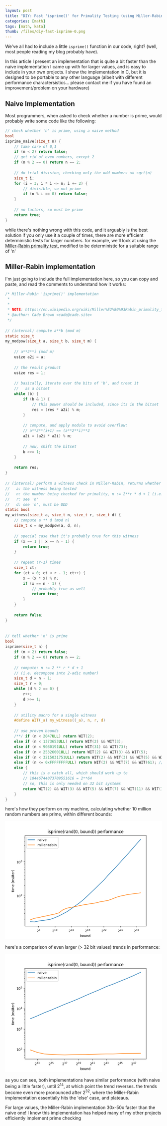 ```yaml
---
layout: post
title: "DIY: Fast 'isprime()' for Primality Testing (using Miller-Rabin)"
categories: [math]
tags: [math, kata]
thumb: /files/diy-fast-isprime-0.png
---
```


We've all had to include a little `isprime()` function in our code, right? (well, most people reading my blog probably have). 

In this article I present an implementation that is quite a bit faster than the naive implementation I came up with for larger values, and is easy to include in your own projects. I show the implementation in C, but it is designed to be portable to any other language (albeit with different performance charactersistics... please contact me if you have found an improvement/problem on your hardware)

<!--more-->

## Naive Implementation

Most programmers, when asked to check whether a number is prime, would probably write some code like the following:


```c
// check whether 'n' is prime, using a naive method
bool
isprime_naive(size_t n) {
    // take care of 0,1
    if (n < 2) return false;
    // get rid of even numbers, except 2
    if (n % 2 == 0) return n == 2;

    // do trial division, checking only the odd numbers <= sqrt(n)
    size_t i;
    for (i = 3; i * i <= n; i += 2) {
        // divisible, so not prime
        if (n % i == 0) return false;
    }

    // no factors, so must be prime
    return true;
}

```

while there's nothing wrong with this code, and it arguably is the best solution if you only use it a couple of times, there are more efficient deterministic tests for larger numbers. for example, we'll look at using the [Miller-Rabin primality test](https://en.wikipedia.org/wiki/Miller%E2%80%93Rabin_primality_test), modified to be deterministic for a suitable range of 'n'


## Miller-Rabin implementation

I'm just going to include the full implementation here, so you can copy and paste, and read the comments to understand how it works:

```c
/* Miller-Rabin 'isprime()' implementation
 *
 *
 * NOTE: https://en.wikipedia.org/wiki/Miller%E2%80%93Rabin_primality_test
 * @author: Cade Brown <cade@cade.site>
 */

// (internal) compute a**b (mod m)
static size_t
my_modpow(size_t a, size_t b, size_t m) {

    // a**2**i (mod m)
    usize a2i = a;

    // the result product
    usize res = 1;

    // basically, iterate over the bits of 'b', and treat it
    //   as a bitset
    while (b) {
        if (b & 1) {
            // this power should be included, since its in the bitset
            res = (res * a2i) % m;
        }

        // compute, and apply modulo to avoid overflow:
        // a**2**(i+1) == (a**2**i)**2
        a2i = (a2i * a2i) % m;

        // now, shift the bitset
        b >>= 1;
    }

    return res;
}

// (internal) perform a witness check in Miller-Rabin, returns whether it is probably prime
//   a: the witness being tested
//   n: the number being checked for primality, n := 2**r * d + 1 (i.e. within the 2-adic number system)
//   r: see 'n'
//   d: see 'n', must be ODD
static bool
my_witness(size_t a, size_t n, size_t r, size_t d) {
    // compute a ** d (mod n)
    size_t x = my_modpow(a, d, n);

    // special case that it's probably true for this witness
    if (x == 1 || x == n - 1) {
        return true;
    }

    // repeat (r-1) times
    size_t ct;
    for (ct = 0; ct < r - 1; ct++) {
        x = (x * x) % n;
        if (x == n - 1) {
            // probably true as well
            return true;
        }
    }

    return false;
}


// tell whether 'n' is prime
bool
isprime(size_t n) {
    if (n < 2) return false;
    if (n % 2 == 0) return n == 2;

    // compute: n := 2 ** r * d + 1
    // (i.e. decompose into 2-adic number)
    size_t d = n - 1;
    size_t r = 0;
    while (d % 2 == 0) {
        r++;
        d >>= 1;
    }

    // utility macro for a single witness
    #define WIT(_a) my_witness((_a), n, r, d)

    // use proven bounds
    /**/ if (n < 2047ULL) return WIT(2);
    else if (n < 1373653ULL) return WIT(2) && WIT(3);
    else if (n < 9080191ULL) return WIT(31) && WIT(73);
    else if (n < 25326001ULL) return WIT(2) && WIT(3) && WIT(5);
    else if (n < 3215031751ULL) return WIT(2) && WIT(3) && WIT(5) && WIT(7);
    else if (n <= 0xFFFFFFFFULL) return WIT(2) && WIT(7) && WIT(61); // 32 bit values
    else {
        // this is a catch all, which should work up to
        // 18446744073709551616 = 2**64
        // so, this is only needed on 32 bit systems
        return WIT(2) && WIT(3) && WIT(5) && WIT(7) && WIT(11) && WIT(13) && WIT(17) && WIT(19) && WIT(23) && WIT(29) && WIT(31) && WIT(37);
    }
}

```

here's how they perform on my machine, calculating whether 10 million random numbers are prime, within different bounds:

![](/files/diy-fast-isprime-0.png)


here's a comparison of even larger (> 32 bit values) trends in performance:

![](/files/diy-fast-isprime-1.png)

as you can see, both implementations have similar performance (with naive being a little faster), until $2^{14}$, at which point the trend reverses. the trends become even more pronounced after $2^{32}$, where the Miller-Rabin implementation essentially hits the 'else' case, and plateaus.

For large values, the Miller-Rabin implementation 30x-50x faster than the naive one! I know this implementation has helped many of my other projects efficiently implement prime checking


